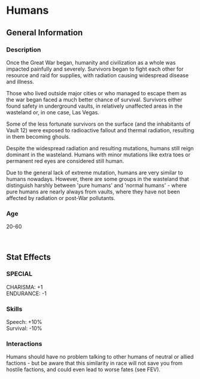 # Humans

## General Information

### Description

Once the Great War began, humanity and civilization as a whole was impacted painfully and severely. Survivors began to fight each other for resource and raid for supplies, with radiation causing widespread disease and illness.

Those who lived outside major cities or who managed to escape them as the war began faced a much better chance of survival. Survivors either found safety in underground vaults, in relatively unaffected areas in the wasteland or, in one case, Las Vegas.

Some of the less fortunate survivors on the surface (and the inhabitants of Vault 12) were exposed to radioactive fallout and thermal radiation, resulting in them becoming ghouls.

Despite the widespread radiation and resulting mutations, humans still reign dominant in the wasteland. Humans with minor mutations like extra toes or permanent red eyes are considered still human.

Due to the general lack of extreme mutation, humans are very similar to humans nowadays. However, there are some groups in the wasteland that distinguish harshly between 'pure humans' and 'normal humans' - where pure humans are nearly always from vaults, where they have not been affected by radiation or post-War pollutants.

### Age

20-60

<br>

## Stat Effects

### SPECIAL

CHARISMA: +1 <br>
ENDURANCE: -1

### Skills

Speech: +10% <br>
Survival: -10%

### Interactions

Humans should have no problem talking to other humans of neutral or allied factions - but be aware that this similarity in race will not save you from hostile factions, and could even lead to worse fates (see FEV).
